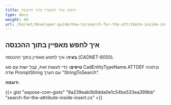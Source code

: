 ```yaml
---
title: חיפוש אחר המאפיין בתוך ההכנסה
type: docs
weight: 44
url: /he/net/developer-guide/how-to/search-for-the-attribute-inside-insert/
---
```


## **איך לחפש מאפיין בתוך ההכנסה**

**בעיה:** איך לחפש מאפיין בתוך ההכנסה (CADNET-8050).

**טיפים:** כדי לעשות זאת, קבל ישות עם סוג CadEntityTypeName.ATTDEF ובתוכה שדה PromptString עם הערך "StringToSearch".

**דוגמה:**

{{< gist "aspose-com-gists" "9a239eab0b9dda0e1c54be533ea399bb" "search-for-the-attribute-inside-insert.cs" >}}
